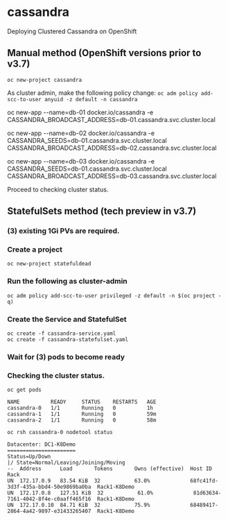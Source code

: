 # cassandra
Deploying Clustered Cassandra on OpenShift

## Manual method (OpenShift versions prior to v3.7)
```oc new-project cassandra```

As cluster admin, make the following policy change:
```oc adm policy add-scc-to-user anyuid -z default -n cassandra```

oc new-app --name=db-01 docker.io/cassandra -e CASSANDRA_BROADCAST_ADDRESS=db-01.cassandra.svc.cluster.local

oc new-app --name=db-02 docker.io/cassandra -e CASSANDRA_SEEDS=db-01.cassandra.svc.cluster.local CASSANDRA_BROADCAST_ADDRESS=db-02.cassandra.svc.cluster.local

oc new-app --name=db-03 docker.io/cassandra -e CASSANDRA_SEEDS=db-01.cassandra.svc.cluster.local CASSANDRA_BROADCAST_ADDRESS=db-03.cassandra.svc.cluster.local

Proceed to checking cluster status.

## StatefulSets method (tech preview in v3.7)

### (3) existing 1Gi PVs are required.

### Create a project
```
oc new-project statefuldead
```

### Run the following as cluster-admin

```oc adm policy add-scc-to-user privileged -z default -n $(oc project -q)```

### Create the Service and StatefulSet

```
oc create -f cassandra-service.yaml
oc create -f cassandra-statefulset.yaml
```

### Wait for (3) pods to become ready 

### Checking the cluster status.

```oc get pods```

```
NAME          READY     STATUS    RESTARTS   AGE
cassandra-0   1/1       Running   0          1h
cassandra-1   1/1       Running   0          59m
cassandra-2   1/1       Running   0          58m

oc rsh cassandra-0 nodetool status

Datacenter: DC1-K8Demo
======================
Status=Up/Down
|/ State=Normal/Leaving/Joining/Moving
--  Address      Load       Tokens       Owns (effective)  Host ID                               Rack
UN  172.17.0.9   83.54 KiB  32           63.0%             68fc41fd-3d3f-435a-bbd4-50e9869ba0ba  Rack1-K8Demo
UN  172.17.0.8   127.51 KiB  32           61.0%             81d63634-7161-4042-8f4e-c0aaff465f16  Rack1-K8Demo
UN  172.17.0.10  84.71 KiB  32           75.9%             68489417-2864-4a42-9897-e31433265407  Rack1-K8Demo
```


